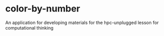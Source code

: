 # color-by-number
An application for developing materials for the hpc-unplugged lesson for computational thinking
